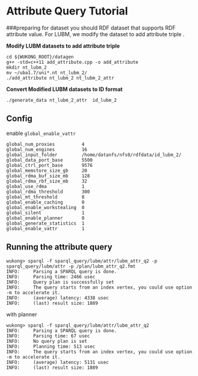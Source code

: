 # Attribute Query Tutorial

###preparing for dataset 
you should RDF dataset that supports RDF attribute value.
For LUBM, we modify the dataset to add attribute triple .

**Modify  LUBM datasets to add attribute triple**

```
cd ${WUKONG_ROOT}/datagen
g++ -std=c++11 add_attribute.cpp -o add_attribute
mkdir nt_lubm_2
mv ~/uba1.7/uni*.nt nt_lubm_2/
./add_attribute nt_lubm_2 nt_lubm_2_attr
```
**Convert  Modified LUBM datasets to ID format**

```
./generate_data nt_lubm_2_attr  id_lubm_2
```


##  Config 
enable `global_enable_vattr`

```
global_num_proxies			4
global_num_engines			16
global_input_folder			/home/datanfs/nfs0/rdfdata/id_lubm_2/
global_data_port_base		5500
global_ctrl_port_base		9576
global_memstore_size_gb		20
global_rdma_buf_size_mb		128
global_rdma_rbf_size_mb		32
global_use_rdma				1
global_rdma_threshold		300
global_mt_threshold			8
global_enable_caching		0
global_enable_workstealing	0
global_silent 				1
global_enable_planner		0
global_generate_statistics  1
global_enable_vattr   		1
```
## Running the attribute query

```
wukong> sparql -f sparql_query/lubm/attr/lubm_attr_q2 -p sparql_query/lubm/attr -p /plan/lubm_attr_q2.fmt
INFO:     Parsing a SPARQL query is done.
INFO:     Parsing time: 2466 usec
INFO:     Query plan is successfully set
INFO:     The query starts from an index vertex, you could use option -m to accelerate it.
INFO:     (average) latency: 4338 usec
INFO:     (last) result size: 1889
```

with planner

```
wukong> sparql -f sparql_query/lubm/attr/lubm_attr_q2
INFO:     Parsing a SPARQL query is done.
INFO:     Parsing time: 67 usec
INFO:     No query plan is set
INFO:     Planning time: 513 usec
INFO:     The query starts from an index vertex, you could use option -m to accelerate it.
INFO:     (average) latency: 5131 usec
INFO:     (last) result size: 1889
```
